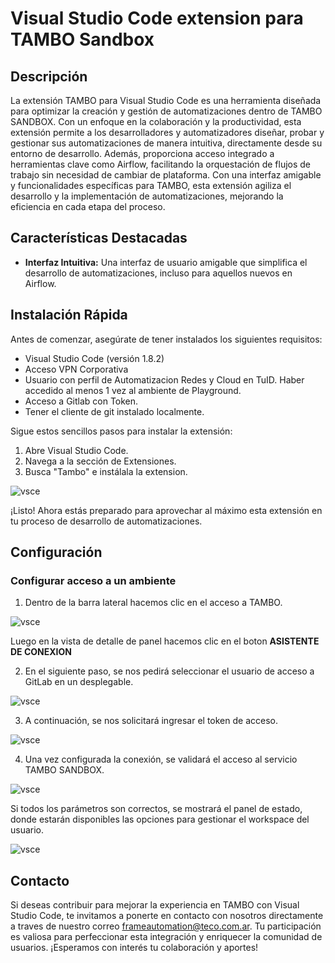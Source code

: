 # Visual Studio Code extension para TAMBO Sandbox


## Descripción

La extensión TAMBO para Visual Studio Code es una herramienta diseñada para optimizar la creación y gestión de automatizaciones dentro de TAMBO SANDBOX. Con un enfoque en la colaboración y la productividad, esta extensión permite a los desarrolladores y automatizadores diseñar, probar y gestionar sus automatizaciones de manera intuitiva, directamente desde su entorno de desarrollo.  Además, proporciona acceso integrado a herramientas clave como Airflow, facilitando la orquestación de flujos de trabajo sin necesidad de cambiar de plataforma. Con una interfaz amigable y funcionalidades específicas para TAMBO, esta extensión agiliza el desarrollo y la implementación de automatizaciones, mejorando la eficiencia en cada etapa del proceso.

## Características Destacadas

- **Interfaz Intuitiva:** Una interfaz de usuario amigable que simplifica el desarrollo de automatizaciones, incluso para aquellos nuevos en Airflow.

## Instalación Rápida

Antes de comenzar, asegúrate de tener instalados los siguientes requisitos:

- Visual Studio Code (versión 1.8.2)
- Acceso VPN Corporativa
- Usuario con perfil de Automatizacion Redes y Cloud en TuID. Haber accedido al menos 1 vez al ambiente de Playground.
- Acceso a Gitlab con Token.
- Tener el cliente de git instalado localmente.

Sigue estos sencillos pasos para instalar la extensión:

1. Abre Visual Studio Code.
2. Navega a la sección de Extensiones.
3. Busca "Tambo" e instálala la extension.

![vsce](https://i.postimg.cc/x1pTZztQ/temp-Image-RXt6tw.avif)

¡Listo! Ahora estás preparado para aprovechar al máximo esta extensión en tu proceso de desarrollo de automatizaciones.

## Configuración

### Configurar acceso a un ambiente

1. Dentro de la barra lateral hacemos clic en el acceso a TAMBO. 

![vsce](https://i.postimg.cc/v80jftBG/temp-Image-XH8-Fe-V.avif)

Luego en la vista de detalle de panel hacemos clic en el boton **ASISTENTE DE CONEXION** 

2. En el siguiente paso, se nos pedirá seleccionar el usuario de acceso a GitLab en un desplegable.

![vsce](https://i.postimg.cc/R0CpW3BW/temp-Imager-KLj-Kh.avif)

3. A continuación, se nos solicitará ingresar el token de acceso.

![vsce](https://i.postimg.cc/NM5NxWLY/temp-Imagep7-Gg-II.avif)

4. Una vez configurada la conexión, se validará el acceso al servicio TAMBO SANDBOX.

![vsce](https://i.postimg.cc/ZKkfrsmt/temp-Imagehp-Dsbp.avif)

Si todos los parámetros son correctos, se mostrará el panel de estado, donde estarán disponibles las opciones para gestionar el workspace del usuario.

![vsce](https://i.postimg.cc/KjTJ6BnH/temp-Imageqxwf-Gk.avif)


## Contacto

Si deseas contribuir para mejorar la experiencia en TAMBO con Visual Studio Code, te invitamos a ponerte en contacto con nosotros directamente a traves de nuestro correo frameautomation@teco.com.ar. Tu participación es valiosa para perfeccionar esta integración y enriquecer la comunidad de usuarios. ¡Esperamos con interés tu colaboración y aportes!

